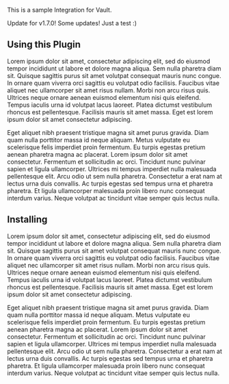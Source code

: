 This is a sample Integration for Vault.

Update for v1.7.0! Some updates! Just a test :)

## Using this Plugin

Lorem ipsum dolor sit amet, consectetur adipiscing elit, sed do eiusmod tempor incididunt ut labore et dolore magna aliqua. Sem nulla pharetra diam sit. Quisque sagittis purus sit amet volutpat consequat mauris nunc congue. In ornare quam viverra orci sagittis eu volutpat odio facilisis. Faucibus vitae aliquet nec ullamcorper sit amet risus nullam. Morbi non arcu risus quis. Ultrices neque ornare aenean euismod elementum nisi quis eleifend. Tempus iaculis urna id volutpat lacus laoreet. Platea dictumst vestibulum rhoncus est pellentesque. Facilisis mauris sit amet massa. Eget est lorem ipsum dolor sit amet consectetur adipiscing.

Eget aliquet nibh praesent tristique magna sit amet purus gravida. Diam quam nulla porttitor massa id neque aliquam. Metus vulputate eu scelerisque felis imperdiet proin fermentum. Eu turpis egestas pretium aenean pharetra magna ac placerat. Lorem ipsum dolor sit amet consectetur. Fermentum et sollicitudin ac orci. Tincidunt nunc pulvinar sapien et ligula ullamcorper. Ultrices mi tempus imperdiet nulla malesuada pellentesque elit. Arcu odio ut sem nulla pharetra. Consectetur a erat nam at lectus urna duis convallis. Ac turpis egestas sed tempus urna et pharetra pharetra. Et ligula ullamcorper malesuada proin libero nunc consequat interdum varius. Neque volutpat ac tincidunt vitae semper quis lectus nulla.

## Installing

Lorem ipsum dolor sit amet, consectetur adipiscing elit, sed do eiusmod tempor incididunt ut labore et dolore magna aliqua. Sem nulla pharetra diam sit. Quisque sagittis purus sit amet volutpat consequat mauris nunc congue. In ornare quam viverra orci sagittis eu volutpat odio facilisis. Faucibus vitae aliquet nec ullamcorper sit amet risus nullam. Morbi non arcu risus quis. Ultrices neque ornare aenean euismod elementum nisi quis eleifend. Tempus iaculis urna id volutpat lacus laoreet. Platea dictumst vestibulum rhoncus est pellentesque. Facilisis mauris sit amet massa. Eget est lorem ipsum dolor sit amet consectetur adipiscing.

Eget aliquet nibh praesent tristique magna sit amet purus gravida. Diam quam nulla porttitor massa id neque aliquam. Metus vulputate eu scelerisque felis imperdiet proin fermentum. Eu turpis egestas pretium aenean pharetra magna ac placerat. Lorem ipsum dolor sit amet consectetur. Fermentum et sollicitudin ac orci. Tincidunt nunc pulvinar sapien et ligula ullamcorper. Ultrices mi tempus imperdiet nulla malesuada pellentesque elit. Arcu odio ut sem nulla pharetra. Consectetur a erat nam at lectus urna duis convallis. Ac turpis egestas sed tempus urna et pharetra pharetra. Et ligula ullamcorper malesuada proin libero nunc consequat interdum varius. Neque volutpat ac tincidunt vitae semper quis lectus nulla.

